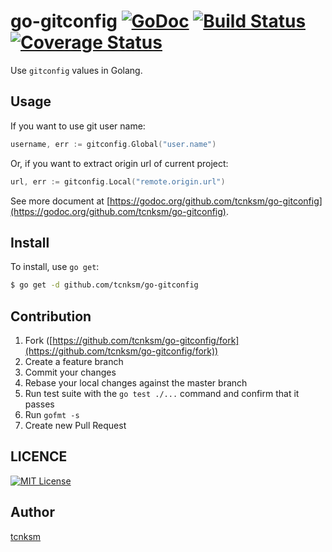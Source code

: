 go-gitconfig [![GoDoc](https://godoc.org/github.com/tcnksm/go-gitconfig?status.svg)](https://godoc.org/github.com/tcnksm/go-gitconfig) [![Build Status](http://drone.io/github.com/tcnksm/go-gitconfig/status.png)](https://drone.io/github.com/tcnksm/go-gitconfig/latest) [![Coverage Status](http://coveralls.io/repos/tcnksm/go-gitconfig/badge.png)](https://coveralls.io/r/tcnksm/go-gitconfig)
====

Use `gitconfig` values in Golang.

## Usage

If you want to use git user name:

```go
username, err := gitconfig.Global("user.name")
```

Or, if you want to extract origin url of current project:

```go
url, err := gitconfig.Local("remote.origin.url")
```

See more document at [https://godoc.org/github.com/tcnksm/go-gitconfig](https://godoc.org/github.com/tcnksm/go-gitconfig). 

## Install

To install, use `go get`:

```bash
$ go get -d github.com/tcnksm/go-gitconfig
```

## Contribution

1. Fork ([https://github.com/tcnksm/go-gitconfig/fork](https://github.com/tcnksm/go-gitconfig/fork))
1. Create a feature branch
1. Commit your changes
1. Rebase your local changes against the master branch
1. Run test suite with the `go test ./...` command and confirm that it passes
1. Run `gofmt -s`
1. Create new Pull Request

## LICENCE

[![MIT License](http://img.shields.io/badge/license-MIT-blue.svg?style=flat)](https://github.com/tcnksm/go-gitconfig/blob/master/LICENCE)

## Author

[tcnksm](https://github.com/tcnksm)
